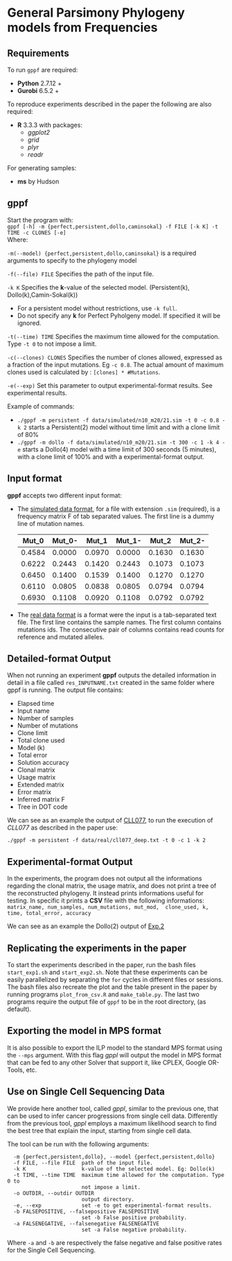 General Parsimony Phylogeny models from Frequencies
===================================================

Requirements
-------------
To run `gppf` are required:
- **Python** 2.7.12 +
- **Gurobi** 6.5.2 +

To reproduce experiments described in the paper the following are also required:
- **R** 3.3.3 with packages:
	- *ggplot2*
	- *grid*
	- *plyr*
	- *readr*

For generating samples:
- **ms** by Hudson


gppf
-------
Start the program with:<br>
`gppf [-h] -m {perfect,persistent,dollo,caminsokal} -f FILE [-k K] -t
            TIME -c CLONES [-e]`<br>
Where: 

`-m(--model) {perfect,persistent,dollo,caminsokal}`
is a required arguments to specify to the phylogeny model


`-f(--file) FILE` Specifies the path of the input file.


`-k K` Specifies the **k**-value of the selected model. 
(Persistent(k), Dollo(k),Camin-Sokal(k))
- For a persistent model without restrictions, use `-k full`. 
- Do not specify any **k** for Perfect Pyholgeny model. If specified it will be ignored.


`-t(--time) TIME` Specifies the maximum time allowed for the computation. 
Type `-t 0` to not impose a limit.

`-c(--clones) CLONES` Specifies the number of clones allowed, expressed as a fraction of the input mutations. Eg `-c 0.8`.
The actual amount of maximum clones used is calculated by : `[clones] * #Mutations`.

`-e(--exp)` Set this parameter to output experimental-format results. See experimental results.

Example of commands:
- `./gppf -m persistent -f data/simulated/n10_m20/21.sim -t 0 -c 0.8 -k 2` 
starts a Persistent(2) model without time limit and with a clone limit of 80%
- `./gppf -m dollo -f data/simulated/n10_m20/21.sim -t 300 -c 1 -k 4 -e`
starts a Dollo(4) model with a time limit of 300 seconds (5 minutes), with a clone limit of 100%
and with a experimental-format output.

Input format
----------------
**gppf** accepts two different input format:
- The [simulated data format](data/simulated/n10_m20/0.sim), for a file with extension `.sim` (required), is a frequency matrix F of tab separated values. The first line is a dummy line of mutation names.

	| Mut_0	 |	Mut_0- | Mut_1  | Mut_1- |	Mut_2  | Mut_2- |
	|--------|---------|--------|--------|---------|--------|
	| 0.4584 |	0.0000 | 0.0970 | 0.0000 |	0.1630 | 0.1630 |
	| 0.6222 |	0.2443 | 0.1420	| 0.2443 |	0.1073 | 0.1073 |
	| 0.6450 |	0.1400 | 0.1539	| 0.1400 |	0.1270 | 0.1270 |
	| 0.6110 |	0.0805 | 0.0838	| 0.0805 |	0.0794 | 0.0794 |
	| 0.6930 |	0.1108 | 0.0920	| 0.1108 |	0.0792 | 0.0792 |

- The [real data format](data/real/cll077_deep.txt) is a format were the input is a tab-separated text file. The first line contains the sample names. The first column contains mutations ids. The consecutive pair of columns contains read counts
for reference and mutated alleles.

Detailed-format Output
-----------------
When not running an experiment **gppf** outputs the detailed information in detail in a file called `res_INPUTNAME.txt` created in the
same folder where gppf is running. The output file contains:
- Elapsed time
- Input name
- Number of samples
- Number of mutations
- Clone limit
- Total clone used
- Model (k)
- Total error
- Solution accuracy
- Clonal matrix
- Usage matrix
- Extended matrix
- Error matrix
- Inferred matrix F
- Tree in DOT code

We can see as an example the output of [CLL077](experimental_results/real/res_cll077_deep.txt),
to run the execution of *CLL077* as described in the paper use:

`./gppf -m persistent -f data/real/cll077_deep.txt -t 0 -c 1 -k 2`


Experimental-format Output
------------------------------
In the experiments, the program does not output all the
informations regarding the clonal matrix, the usage matrix, and does not print
a tree of the reconstructed phylogeny.
It instead prints informations useful for testing. In specific it prints a 
**CSV** file with the following informations: <br>
`matrix_name, num_samples, num_mutations, mut_mod, 
clone_used, k, time, total_error, accuracy`

We can see as an example the Dollo(2) output of [Exp.2](experimental_results/simulated/exp2/dollo.csv)

Replicating the experiments in the paper
-----------------------
To start the experiments described in the paper, run the bash files `start_exp1.sh` and `start_exp2.sh`.
Note that these experiments can be easily parallelized by separating the `for` cycles in different files
or sessions. The bash files also recreate the plot and the table present in the paper by running programs
`plot_from_csv.R` and `make_table.py`. The last two programs require the output file of `gppf` to be in 
the root directory, (as default).

Exporting the model in MPS format
---------------------------------
It is also possible to export the ILP model to the standard MPS format using the `--mps` argument.
With this flag *gppl* will output the model in MPS format that can be fed to any other Solver that support it,
like CPLEX, Google OR-Tools, etc.

Use on Single Cell Sequencing Data
-----------------------------------
We provide here another tool, called *gppl*, similar to the previous one, 
that can be used to infer cancer progressions from single cell data.
Differently from the previous tool, *gppl* employs a maximum likelihood search
to find the best tree that explain the input, starting from single cell data.

The tool can be run with the following arguments:

```
  -m {perfect,persistent,dollo}, --model {perfect,persistent,dollo}
  -f FILE, --file FILE  path of the input file.
  -k K                  k-value of the selected model. Eg: Dollo(k)
  -t TIME, --time TIME  maximum time allowed for the computation. Type 0 to
                        not impose a limit.
  -o OUTDIR, --outdir OUTDIR
                        output directory.
  -e, --exp             set -e to get experimental-format results.
  -b FALSEPOSITIVE, --falsepositive FALSEPOSITIVE
                        set -b False positive probability.
  -a FALSENEGATIVE, --falsenegative FALSENEGATIVE
                        set -a False negative probability.
```

Where `-a` and `-b` are respectively the false negative and false positive rates for the
Single Cell Sequencing.